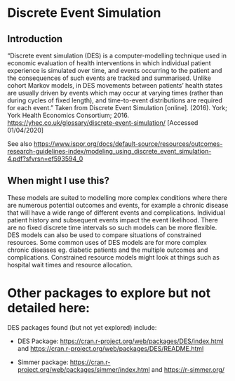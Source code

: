 # Discrete Event Simulation

## Introduction

“Discrete event simulation (DES) is a computer-modelling technique used in economic evaluation of health interventions in which individual patient experience is simulated over time, and events occurring to the patient and the consequences of such events are tracked and summarised. Unlike cohort Markov models, in DES movements between patients’ health states are usually driven by events which may occur at varying times (rather than during cycles of fixed length), and time-to-event distributions are required for each event.” Taken from Discrete Event Simulation [online]. (2016). York; York Health Economics Consortium; 2016. https://yhec.co.uk/glossary/discrete-event-simulation/ [Accessed 01/04/2020]

See also https://www.ispor.org/docs/default-source/resources/outcomes-research-guidelines-index/modeling_using_discrete_event_simulation-4.pdf?sfvrsn=ef593594_0


## When might I use this?

These models are suited to modelling more complex conditions where there are numerous potential outcomes and events, for example a chronic disease that will have a wide range of different events and complications. Individual patient history and subsequent events impact the event likelihood. There are no fixed discrete time intervals so such models can be more flexible.
DES models can also be used to compare situations of constrained resources.
Some common uses of DES models are for more complex chronic diseases eg. diabetic patients and the multiple outcomes and complications. Constrained resource models might look at things such as hospital wait times and resource allocation.


# Other packages to explore but not detailed here:
DES packages found (but not yet explored) include:

* DES Package:  https://cran.r-project.org/web/packages/DES/index.html and https://cran.r-project.org/web/packages/DES/README.html

* Simmer package: https://cran.r-project.org/web/packages/simmer/index.html and https://r-simmer.org/ 

